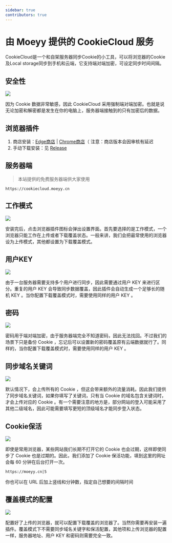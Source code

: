 ```yaml
---
sidebar: true
contributors: true
---
```


# 由 Moeyy 提供的 CookieCloud 服务

CookieCloud是一个和自架服务器同步Cookie的小工具，可以将浏览器的Cookie及Local storage同步到手机和云端，它支持端对端加密，可设定同步时间间隔。

## 安全性

![](https://cdn.moeyy.cn/img/202307301634706.png/moeyy_webp)

因为 Cookie 数据非常敏感，因此 CookieCloud 采用强制端对端加密。也就是说无论加密和解密都是发生在你的电脑上，服务器端接触到的只有加密后的数据。

## 浏览器插件

1. 商店安装：[Edge商店](https://microsoftedge.microsoft.com/addons/detail/cookiecloud/bffenpfpjikaeocaihdonmgnjjdpjkeo) | [Chrome商店](https://chrome.google.com/webstore/detail/cookiecloud/ffjiejobkoibkjlhjnlgmcnnigeelbdl)（ 注意：商店版本会因审核有延迟
1. 手动下载安装：见 [Release](https://github.com/easychen/CookieCloud/releases)

## 服务器端

> 本站提供的免费服务器端供大家使用

```
https://cookiecloud.moeyy.cn
```

## 工作模式

![](https://cdn.moeyy.cn/img/202307301639539.png/moeyy_webp)

安装完后，点击浏览器插件图标会弹出设置界面。首先要选择的是工作模式，一个浏览器只能工作在上传或者下载覆盖状态。一般来讲，我们会把最常使用的浏览器设为上传模式，其他都设置为下载覆盖模式。

## 用户KEY

![](https://cdn.moeyy.cn/img/202307301639384.png/moeyy_webp)

由于一台服务器需要支持多个用户进行同步，因此需要通过用户 KEY 来进行区分。重复的用户 KEY 会导致同步数据覆盖，因此插件会自动生成一个足够长的随机 KEY 。当你配置下载覆盖模式时，需要使用同样的用户 KEY 。

## 密码

![](https://cdn.moeyy.cn/img/202307301640979.png/moeyy_webp)

密码用于端对端加密，由于服务器端完全不知道密码，因此无法找回。不过我们的场景下只是备份 Cookie ，忘记后可以设置新的密码覆盖原有云端数据就行了。同样的，当你配置下载覆盖模式时，需要使用同样的用户 KEY 。

## 同步域名关键词

![](https://cdn.moeyy.cn/img/202307301640617.png/moeyy_webp)

默认情况下，会上传所有的 Cookie ，但这会带来额外的流量消耗。因此我们提供了同步域名关键词，如果你填写了关键词，只有当 Cookie 的域名包含关键词时，才会上传对应的 Cookie 。有一个需要注意的地方是，部分网站的登入可能采用了其他二级域名，因此可能需要填写更短的顶级域名才能同步登入状态。

## Cookie保活

![](https://cdn.moeyy.cn/img/202307301640011.png/moeyy_webp)

即使是常用浏览器，某些网站我们长期不打开它的 Cookie 也会过期，这样即使同步了 Cookie 也是过期的。因此，我们添加了 Cookie 保活功能，填到这里的网址会每 60 分钟在后台打开一次。
```
https://moeyy.cn|5
```
你也可以在 URL 后加上竖线和分钟数，指定自己想要的间隔时间

## 覆盖模式的配置

![](https://cdn.moeyy.cn/img/202307301641383.png/moeyy_webp)

配置好了上传的浏览器，就可以配置下载覆盖的浏览器了。当然你需要再安装一遍插件。覆盖模式下不需要同步域名关键字和保活配置，其他项和上传浏览器的配置一样，服务器地址、用户 KEY 和密码则需要完全一致。

